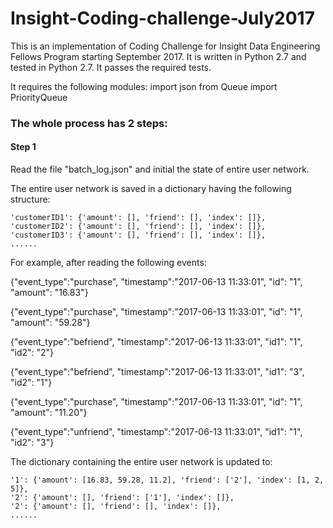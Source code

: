 # Insight-Coding-challenge-July2017

This is an implementation of Coding Challenge for Insight Data Engineering Fellows Program starting September 2017.
It is written in Python 2.7 and tested in Python 2.7. It passes the required tests.

It requires the following modules:
 import json
 from Queue import PriorityQueue
 
### The whole process has 2 steps:

#### Step 1
Read the file "batch_log.json" and initial the state of entire user network.

The entire user network is saved in a dictionary having the following structure:

    'customerID1': {'amount': [], 'friend': [], 'index': []},
    'customerID2': {'amount': [], 'friend': [], 'index': []},
    'customerID3': {'amount': [], 'friend': [], 'index': []},
    ......

For example, after reading the following events:

 {"event_type":"purchase", "timestamp":"2017-06-13 11:33:01", "id": "1", "amount": "16.83"}
 
 {"event_type":"purchase", "timestamp":"2017-06-13 11:33:01", "id": "1", "amount": "59.28"}

{"event_type":"befriend", "timestamp":"2017-06-13 11:33:01", "id1": "1", "id2": "2"}

{"event_type":"befriend", "timestamp":"2017-06-13 11:33:01", "id1": "3", "id2": "1"}

{"event_type":"purchase", "timestamp":"2017-06-13 11:33:01", "id": "1", "amount": "11.20"}

{"event_type":"unfriend", "timestamp":"2017-06-13 11:33:01", "id1": "1", "id2": "3"}


The dictionary containing the entire user network is updated to:

    '1': {'amount': [16.83, 59.28, 11.2], 'friend': ['2'], 'index': [1, 2, 5]},
    '2': {'amount': [], 'friend': ['1'], 'index': []},
    '2': {'amount': [], 'friend': [], 'index': []},
    ......
